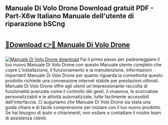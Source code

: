 ## Manuale Di Volo Drone Download gratuit PDF - Part-X6w Italiano Manuale dell'utente di riparazione bSCng

# <h2><a href="http://dfeon96.blite.top/?on=Manuale+Di+Volo+Drone">🔗Download 👉🔴 Manuale Di Volo Drone</a></h2>

[![Manuale Di Volo Drone download](https://i.imgur.com/lujVjoI.png)](http://dfeon96.blite.top/?on=Manuale+Di+Volo+Drone)
Fai il primo passo per padroneggiare il tuo nuovo Manuale Di Volo Drone con questo Manuale utente completo che copre L'installazione, il funzionamento e la manutenzione. Informazioni importanti Manuale Di Volo Drone per quanto riguarda la connettività questo prodotto richiede una connessione internet stabile per prestazioni ottimali. Manuale Di Volo Drone offre agli utenti un'impressionante raccolta di funzionalità avanzate come il controllo dei gesti, il vivavoce, le scorciatoie personalizzabili e le attività automatizzate, tutte facilmente accessibili dall'interfaccia. Ci auguriamo che Manuale Di Volo Drone sia stata una guida chiara e di facile comprensione per iniziare con il tuo nuovo prodotto. Se hai bisogno di aiuto o chiarimenti, non esitare a contattare il nostro team di assistenza clienti.
